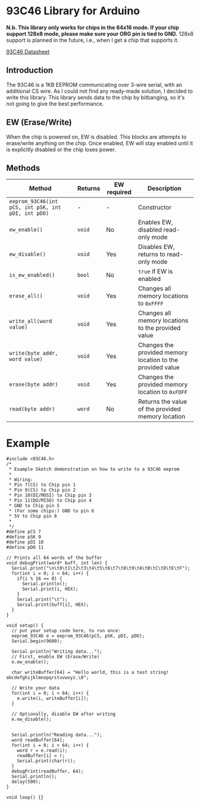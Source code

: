 # 93C46 Library for Arduino

 **N.b. This library only works for chips in the 64x16 mode. If your chip support 128x8 mode, please make sure your ORG pin is tied to GND.**
 128x8 support is planned in the future, i.e., when I get a chip that supports it.

[93C46 Datasheet](http://ww1.microchip.com/downloads/en/DeviceDoc/doc5140.pdf)

## Introduction

The 93C46 is a 1KB EEPROM communicating over 3-wire serial, with an additional CS wire. As I could not find any ready-made solution, I decided to write this library. This library sends data to the chip by bitbanging, so it's not going to give the best performance.

## EW (Erase/Write)

When the chip is powered on, EW is disabled. This blocks are attempts to erase/write anything on the chip. Once enabled, EW will stay enabled until it is explicitly disabled or the chip loses power.

## Methods

| Method | Returns | EW required | Description |
| ------ | ------ | ------ | ------ |
| `eeprom_93C46(int pCS, int pSK, int pDI, int pDO)` | - | - | Constructor |
| `ew_enable()` | `void` | No | Enables EW, disabled read-only mode |
| `ew_disable()` | `void` | Yes | Disables  EW, returns to read-only mode |
| `is_ew_enabled()` | `bool` | No | `true` if EW is enabled |
| `erase_all()` | `void` | Yes | Changes all memory locations to `0xFFFF` |
| `write_all(word value)` | `void` | Yes | Changes all memory locations to the provided value |
| `write(byte addr, word value)` | `void` | Yes | Changes the provided memory location to the provided value |
| `erase(byte addr)` | `void` | Yes | Changes the provided memory location to `0xFDFF`|
| `read(byte addr)` | `word` | No | Returns the value of the provided memory location|

# Example

```
#include <93C46.h>
/*
 * Example Sketch demonstration on how to write to a 93C46 eeprom
 * 
 * Wiring:
 * Pin 7(CS) to Chip pin 1
 * Pin 9(CS) to Chip pin 2
 * Pin 10(DI/MOSI) to Chip pin 3
 * Pin 11(DO/MISO) to Chip pin 4
 * GND to Chip pin 5
 * (For some chips:) GND to pin 6
 * 5V to Chip pin 8
 * 
 */
#define pCS 7
#define pSK 9
#define pDI 10
#define pDO 11

// Prints all 64 words of the buffer
void debugPrint(word* buff, int len) {
  Serial.print("\n\t0\t1\t2\t3\t4\t5\t6\t7\t8\t9\tA\tB\tC\tD\tE\tF");
  for(int i = 0; i < 64; i++) {
    if(i % 16 == 0) {
      Serial.println();
      Serial.print(i, HEX);
    }
    Serial.print("\t");
    Serial.print(buff[i], HEX);
  }
}

void setup() {
  // put your setup code here, to run once:
  eeprom_93C46 e = eeprom_93C46(pCS, pSK, pDI, pDO);
  Serial.begin(9600);

  Serial.println("Writing data...");
  // First, enable EW (Erase/Write)
  e.ew_enable();

  char writeBuffer[64] = "Hello world, this is a test string! abcdefghijklmnopqrstuvwxyz.\0";

  // Write your data
  for(int i = 0; i < 64; i++) {
    e.write(i, writeBuffer[i]);
  }

  // Optionally, disable EW after writing
  e.ew_disable();


  Serial.println("Reading data...");
  word readBuffer[64];
  for(int i = 0; i < 64; i++) {
    word r = e.read(i);
    readBuffer[i] = r;
    Serial.print(char(r));
  }
  debugPrint(readBuffer, 64);
  Serial.println();
  delay(500);
}

void loop() {}
```